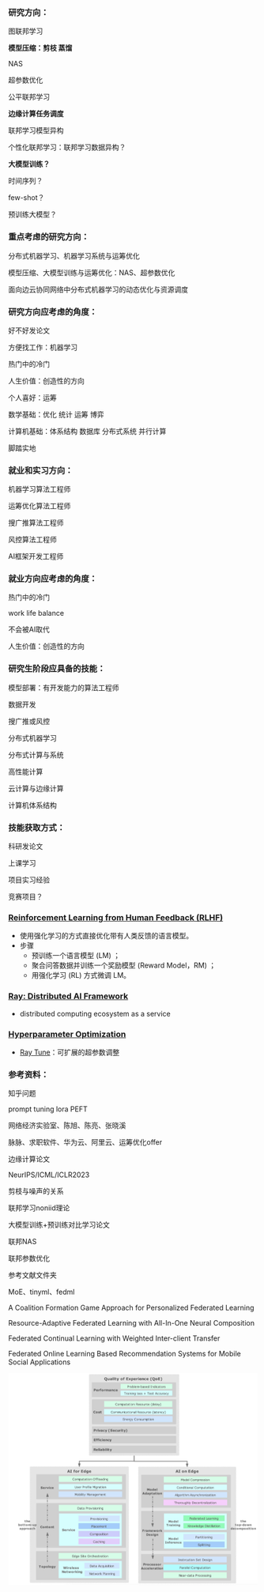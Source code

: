 ### 研究方向：

图联邦学习

**模型压缩：剪枝 蒸馏**

NAS

超参数优化

公平联邦学习

**边缘计算任务调度**

联邦学习模型异构 

个性化联邦学习：联邦学习数据异构？

**大模型训练？**

时间序列？

few-shot？

预训练大模型？



### 重点考虑的研究方向：

分布式机器学习、机器学习系统与运筹优化

模型压缩、大模型训练与运筹优化：NAS、超参数优化

面向边云协同网络中分布式机器学习的动态优化与资源调度



### 研究方向应考虑的角度：

好不好发论文

方便找工作：机器学习

热门中的冷门

人生价值：创造性的方向

个人喜好：运筹

数学基础：优化 统计 运筹 博弈

计算机基础：体系结构 数据库 分布式系统 并行计算

脚踏实地



### 就业和实习方向：

机器学习算法工程师

运筹优化算法工程师

搜广推算法工程师

风控算法工程师

AI框架开发工程师



### 就业方向应考虑的角度：

热门中的冷门

work life balance

不会被AI取代

人生价值：创造性的方向



### 研究生阶段应具备的技能：

模型部署：有开发能力的算法工程师

数据开发

搜广推或风控

分布式机器学习

分布式计算与系统

高性能计算

云计算与边缘计算

计算机体系结构



### 技能获取方式：

科研发论文

上课学习

项目实习经验

竞赛项目？



### [Reinforcement Learning from Human Feedback (RLHF)](https://huggingface.co/blog/rlhf)

- 使用强化学习的方式直接优化带有人类反馈的语言模型。
- 步骤
  - 预训练一个语言模型 (LM) ；
  - 聚合问答数据并训练一个奖励模型 (Reward Model，RM) ；
  - 用强化学习 (RL) 方式微调 LM。



### [Ray: Distributed AI Framework](https://thenewstack.io/how-ray-a-distributed-ai-framework-helps-power-chatgpt/)

- distributed computing ecosystem as a service



### [Hyperparameter Optimization](https://speakerdeck.com/richardliaw/a-modern-guide-to-hyperparameter-optimization)

- [Ray Tune](https://docs.ray.io/en/latest/tune/index.html)：可扩展的超参数调整



### 参考资料：

知乎问题

prompt tuning lora PEFT

网络经济实验室、陈旭、陈亮、张晓溪

脉脉、求职软件、华为云、阿里云、运筹优化offer

边缘计算论文

NeurIPS/ICML/ICLR2023

剪枝与噪声的关系

联邦学习noniid理论

大模型训练+预训练对比学习论文

联邦NAS

联邦参数优化

参考文献文件夹

MoE、tinyml、fedml

A Coalition Formation Game Approach for Personalized Federated Learning

Resource-Adaptive Federated Learning with All-In-One Neural Composition

Federated Continual Learning with Weighted Inter-client Transfer

Federated Online Learning Based Recommendation Systems for Mobile Social Applications



![img](https://raw.githubusercontent.com/ailianligit/ailianligit.github.io/main/images/202304/20230410_1681126933.jpg)